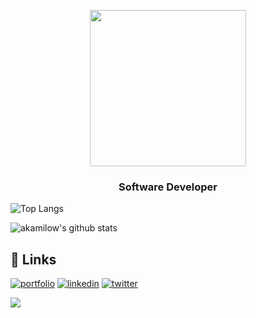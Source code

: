 <p align="center">
    <img align="center" src="https://c.tenor.com/KfJz99sNyBgAAAAC/mf-doom-mf.gif" width="250" height="250">
</p>
<p align="center">
   <h3 align="center">Software Developer</h3>
</p>

![Top Langs](https://github-readme-stats.vercel.app/api/top-langs/?username=akamilow&layout=compact&theme=dark&hide_border=true)

![akamilow's github stats](https://github-readme-stats.vercel.app/api?username=akamilow&show_icons=true&hide_border=true&theme=dark)

## 🔗 Links
[![portfolio](https://img.shields.io/badge/my_portfolio-000?style=for-the-badge&logo=ko-fi&logoColor=white)](https://camilocastellar.me/)
[![linkedin](https://img.shields.io/badge/linkedin-0A66C2?style=for-the-badge&logo=linkedin&logoColor=white)](https://www.linkedin.com/in/camilocastellar/)
[![twitter](https://img.shields.io/badge/twitter-1DA1F2?style=for-the-badge&logo=twitter&logoColor=white)](https://twitter.com/aka_milow)

![](https://komarev.com/ghpvc/?username=akamilow&color=green&style=flat-square&label=VIEWS)
